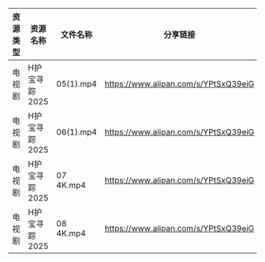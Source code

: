 | 资源类型 | 资源名称      | 文件名称      | 分享链接                                 | 更新时间                |
| ---- | --------- | --------- | ------------------------------------ | ------------------- |
| 电视剧  | H护宝寻踪2025 | 05(1).mp4 | https://www.alipan.com/s/YPtSxQ39eiG | 2025-05-23 10:05:21 |
| 电视剧  | H护宝寻踪2025 | 06(1).mp4 | https://www.alipan.com/s/YPtSxQ39eiG | 2025-05-23 10:05:21 |
| 电视剧  | H护宝寻踪2025 | 07 4K.mp4 | https://www.alipan.com/s/YPtSxQ39eiG | 2025-05-23 08:05:23 |
| 电视剧  | H护宝寻踪2025 | 08 4K.mp4 | https://www.alipan.com/s/YPtSxQ39eiG | 2025-05-23 08:05:22 |
